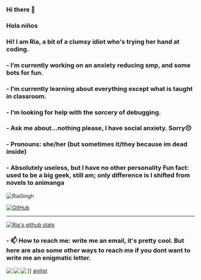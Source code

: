 ### Hi there 👋

<!--
**riasingh12/riasingh12** is a ✨ _special_ ✨ repository because its `README.md` (this file) appears on your GitHub profile.-->

### Hola niños <internal screaming>
### Hi! I am Ria, a bit of a clumsy idiot who's trying her hand at coding.

### -  I’m currently working on an anxiety reducing smp, and some bots for fun.
### -  I’m currently learning about everything except what is taught in classroom.
### -  I’m looking for help with the sorcery of debugging.
### -  Ask me about...nothing please, I have social anxiety. Sorry😔
### -  Pronouns: she/her (but sometimes it/they because im dead inside)
### -  Absolutely useless, but I have no other personality Fun fact: used to be a big geek, still am; only difference is I shifted from novels to animanga


<img src="https://komarev.com/ghpvc/?username=riasingh12&style=flat-square" alt="RiaSingh" /><br>

[![GitHub](https://img.shields.io/badge/dynamic/json?logo=github&label=GitHub+Followers&labelColor=282c34&color=181717&query=%24.data.totalSubs&url=https%3A%2F%2Fapi.spencerwoo.com%2Fsubstats%2F%3Fsource%3Dgithub%26queryKey%3Driasingh12&longCache=true&theme=dracula)](https://github.com/riasingh12) <br> <hr>

[![Ria's github stats](https://github-readme-stats.vercel.app/api?username=riasingh12&hide=issues&show_icons=true&include_all_commits=true&theme=dracula)](https://github.com/riasingh12) <br>

### - 📫 How to reach me: write me an email, it's pretty cool. But here are also some other ways to reach me if you dont want to write me an enigmatic letter.

[<img align="left" src="https://img.icons8.com/fluent/48/000000/instagram-new.png"/>][instagram]
[<img align="left" src="https://img.icons8.com/fluent/48/000000/gmail.png"/>][email]
[<img align="left" src="https://anilist.co/img/icons/android-chrome-512x512.png" size="10"/>]
[anilist]

[instagram]: https://www.instagram.com/bloody_pranksteen
[email]: https://riasingh.rs12@gmail.com
[anilist]:https://anilist.co/user/ratakittydoggo/










